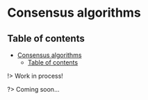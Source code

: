 # Consensus algorithms

## Table of contents

- [Consensus algorithms](#consensus-algorithms)
  - [Table of contents](#table-of-contents)

!> Work in process!

?> Coming soon...
